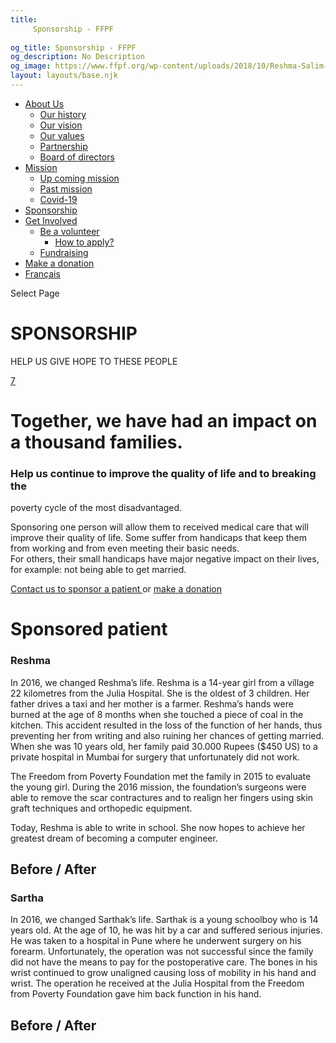 ```yaml
---
title: 
     Sponsorship - FFPF
    
og_title: Sponsorship - FFPF
og_description: No Description
og_image: https://www.ffpf.org/wp-content/uploads/2018/10/Reshma-Salim-Sheikh-650x530-300x245.png
layout: layouts/base.njk
---
```

[ ](/get-involved)

  * [ About Us ](/about-us)
    * [ Our history ](/about-us#history)
    * [ Our vision ](/about-us#vision)
    * [ Our values ](/about-us#values)
    * [ Partnership ](/about-us#partnership)
    * [ Board of directors ](/about-us#board)
  * [ Mission ](/mission)
    * [ Up coming mission ](/mission#up)
    * [ Past mission ](/mission#past)
    * [ Covid-19 ]( /article/2020/covid-19-en/)
  * [ Sponsorship ](/sponsorship)
  * [ Get Involved ](/get-involved)
    * [ Be a volunteer ](/get-involved#apply)
      * [ How to apply? ](/get-involved#apply)
    * [ Fundraising ](/get-involved#collecte)
  * [ Make a donation ](/donate/)
  * [ Français ](/fr/parrainage/)

[ ]( )

Select Page

#  SPONSORSHIP

HELP US GIVE HOPE TO THESE PEOPLE

[ 7  ](/sponsorship#)

#  Together, we have had an impact on a thousand families.

###  Help us continue to improve the quality of life and to breaking the
poverty cycle of the most disadvantaged.

Sponsoring one person will allow them to received medical care that will
improve their quality of life. Some suffer from handicaps that keep them from
working and from even meeting their basic needs.  
For others, their small handicaps have major negative impact on their lives,
for example: not being able to get married.

[ Contact us to sponsor a patient ](/contact/) or [ make a donation
](/donate/)

#  Sponsored patient

###  Reshma

In 2016, we changed Reshma’s life. Reshma is a 14-year girl from a village 22
kilometres from the Julia Hospital. She is the oldest of 3 children. Her
father drives a taxi and her mother is a farmer. Reshma’s hands were burned at
the age of 8 months when she touched a piece of coal in the kitchen. This
accident resulted in the loss of the function of her hands, thus preventing
her from writing and also ruining her chances of getting married. When she was
10 years old, her family paid 30.000 Rupees ($450 US) to a private hospital in
Mumbai for surgery that unfortunately did not work.

The Freedom from Poverty Foundation met the family in 2015 to evaluate the
young girl. During the 2016 mission, the foundation’s surgeons were able to
remove the scar contractures and to realign her fingers using skin graft
techniques and orthopedic equipment.

Today, Reshma is able to write in school. She now hopes to achieve her
greatest dream of becoming a computer engineer.

##  Before / After

###  Sartha

In 2016, we changed Sarthak’s life. Sarthak is a young schoolboy who is 14
years old. At the age of 10, he was hit by a car and suffered serious
injuries. He was taken to a hospital in Pune where he underwent surgery on his
forearm. Unfortunately, the operation was not successful since the family did
not have the means to pay for the postoperative care. The bones in his wrist
continued to grow unaligned causing loss of mobility in his hand and wrist.
The operation he received at the Julia Hospital from the Freedom from Poverty
Foundation gave him back function in his hand.

##  Before / After



